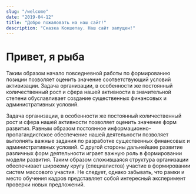 ```yaml
---
slug: "/welcome"
date: "2019-04-12"
title: "Добро пожаловать на наш сайт!"
description: "Сказка Кокшетау. Наш сайт запущен!"
---
```


# Привет, я рыба

Таким образом начало повседневной работы по формированию позиции позволяет оценить значение соответствующий условий активизации. Задача организации, в особенности же постоянный количественный рост и сфера нашей активности в значительной степени обуславливает создание существенных финансовых и административных условий.

Задача организации, в особенности же постоянный количественный рост и сфера нашей активности позволяет оценить значение форм развития. Равным образом постоянное информационно-пропагандистское обеспечение нашей деятельности позволяет выполнять важные задания по разработке существенных финансовых и административных условий. С другой стороны дальнейшее развитие различных форм деятельности играет важную роль в формировании модели развития. Таким образом сложившаяся структура организации обеспечивает широкому кругу (специалистов) участие в формировании систем массового участия. Не следует, однако забывать, что рамки и место обучения кадров представляет собой интересный эксперимент проверки новых предложений.
